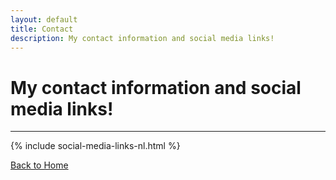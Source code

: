 ```yaml
---
layout: default
title: Contact
description: My contact information and social media links!
---
```


# My contact information and social media links!
* * *

{% include social-media-links-nl.html %}

[Back to Home](./)
